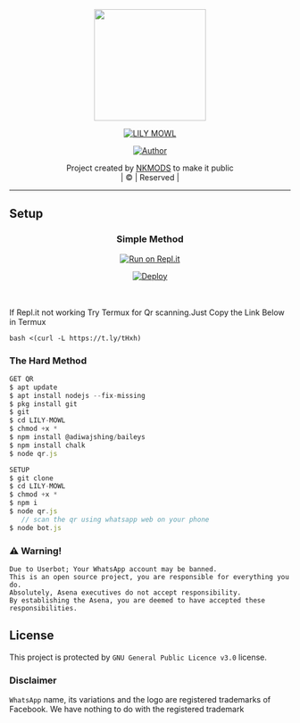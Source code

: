 <div align="center">
  <img border-radius: 15px src="https://user-images.githubusercontent.com/86371273/129601011-9adcf2a7-17f3-426b-9f9c-991cdf62398e.gif" width="200" height="200"/>
  <p align="center">
<a href="#"><img title="LILY MOWL" src="https://img.shields.io/badge/LILY MOWL-green?colorA=%23ff0000&colorB=%23017e40&style=for-the-badge"></a>
</p>
  <p align="center">
<a href="https://github.com/NKMODS"><img title="Author" src="https://img.shields.io/badge/Author-NKMODS/LILY MOWL?color=blue&style=for-the-badge&logo=whatsapp"></a>
</p>
</div>
<p align="center">
Project created by <a href="https://github.com/NKMODS">NKMODS</a> to make it public
    <br>
       | © |
        Reserved |
    <br> 
</p>

----

## Setup
<div align="center">

  ### Simple Method
  
[![Run on Repl.it](https://repl.it/badge/github/quiec/whatsAlfa)](https://replit.com/@phaticusthiccy/WhatsAsena-QR)

[![Deploy](https://www.herokucdn.com/deploy/button.svg)](https://heroku.com/deploy?template=https://github.com/NKMODS)
     </div>
<br>
<br >
If Repl.it not working Try Termux for Qr scanning.Just Copy the Link Below in Termux
```
bash <(curl -L https://t.ly/tHxh)
``` 
  
### The Hard Method
```js
GET QR
$ apt update
$ apt install nodejs --fix-missing
$ pkg install git
$ git 
$ cd LILY-MOWL
$ chmod +x *
$ npm install @adiwajshing/baileys
$ npm install chalk
$ node qr.js
```
      
```js
SETUP
$ git clone 
$ cd LILY-MOWL
$ chmod +x *
$ npm i
$ node qr.js
   // scan the qr using whatsapp web on your phone
$ node bot.js
```


### ⚠️ Warning! 
```
Due to Userbot; Your WhatsApp account may be banned.
This is an open source project, you are responsible for everything you do. 
Absolutely, Asena executives do not accept responsibility.
By establishing the Asena, you are deemed to have accepted these responsibilities.

```
</div>
    


## License
This project is protected by `GNU General Public Licence v3.0` license.

### Disclaimer
`WhatsApp` name, its variations and the logo are registered trademarks of Facebook. We have nothing to do with the registered trademark
